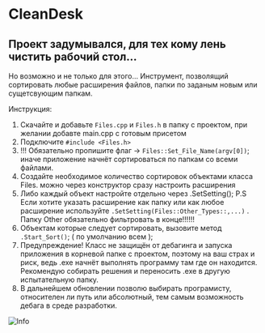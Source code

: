 # CleanDesk
Проект задумывался, для тех кому лень чистить рабочий стол...
-----------------
Но возможно и не только для этого... Инструмент, позволящий сортировать любые расширения файлов, папки по заданым новым или сущетсвующим папкам.

Инструкция:
1) Скачайте и добавьте `Files.cpp` и `Files.h` в папку с проектом, при желании добавте main.cpp с готовым присетом
2) Подключите `#include <Files.h>`
3) !!! Обязательно пропишите флаг -> `Files::Set_File_Name(argv[0])`; иначе приложение начнёт сортироваться по папкам со всеми файлами.
4) Создайте необходимое количество сортировок объектами класса Files. можно через конструктор сразу настроить расширения
5) Либо каждый объект настройте отдельно через .SetSetting(); 
P.S Если хотите указать расширение как папку или как любое расширение используйте `.SetSetting(Files::Other_Types::,...)` . Папку Other обязательно фильтровать в конце!!!!!!
7) Объектам которые следует сортировать, вызовите метод `.Start_Sort()`; ( по умолчанию всем );
8) Предупреждение! Класс не защищён от дебагинга и запуска приложения в корневой папке с проектом, поэтому на ваш страх и риск, ведь .exe начнёт выполнять программу там где он находится. Рекомендую собирать решения и переносить .exe в другую испытательную папку. 
9) В дальнейшем обновлении позволю выбирать програмисту, относителен ли путь или абсолютный, тем самым возможность дебага в среде разработки.

![Info](https://user-images.githubusercontent.com/92841151/149789592-f353179c-47e5-4260-8675-194e58c09753.png)

